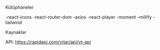 Kütüphaneler

-react-icons
-react-router-dom
-axios
-react-player 
-moment 
-millify 
-tailwind 


Kaynaklar

API: https://rapidapi.com/ytjar/api/yt-api
